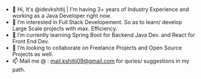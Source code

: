 - 👋 Hi, It's @idevkshitij | I'm having 3+ years of Industry Experience and working as a Java Developer right now.
- 👀 I’m interested in Full Stack Developement. So as to learn/ develop Large Scale projects with max. Efficiency. 
- 🌱 I’m currently learning Spring Boot for Backend Java Dev. and React for Front End Dev.
- 💞️ I’m looking to collaborate on Freelance Projects and Open Source Projects as well.
- 📫 Mail me @ : mail.kshitij09@gmail.com for quries/ suggestions in my path.

<!---
idevkshitij/idevkshitij is a ✨ special ✨ repository because its `README.md` (this file) appears on your GitHub profile.
You can click the Preview link to take a look at your changes.
--->
